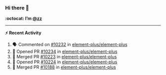 ### Hi there 👋

**:octocat: I’m [@zz](https://github.com/holazz)**

---

**:zap: Recent Activity**

<!--START_SECTION:activity-->
1. 🗣 Commented on [#10232](https://github.com/element-plus/element-plus/issues/10232) in [element-plus/element-plus](https://github.com/element-plus/element-plus)
2. 💪 Opened PR [#10234](https://github.com/element-plus/element-plus/pull/10234) in [element-plus/element-plus](https://github.com/element-plus/element-plus)
3. 🎉 Merged PR [#10223](https://github.com/element-plus/element-plus/pull/10223) in [element-plus/element-plus](https://github.com/element-plus/element-plus)
4. 💪 Opened PR [#10224](https://github.com/element-plus/element-plus/pull/10224) in [element-plus/element-plus](https://github.com/element-plus/element-plus)
5. 🎉 Merged PR [#10188](https://github.com/element-plus/element-plus/pull/10188) in [element-plus/element-plus](https://github.com/element-plus/element-plus)
<!--END_SECTION:activity-->
